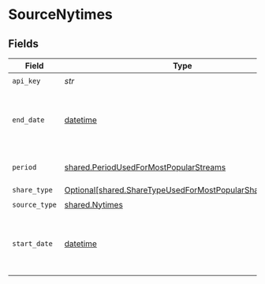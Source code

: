 # SourceNytimes


## Fields

| Field                                                                                                                      | Type                                                                                                                       | Required                                                                                                                   | Description                                                                                                                | Example                                                                                                                    |
| -------------------------------------------------------------------------------------------------------------------------- | -------------------------------------------------------------------------------------------------------------------------- | -------------------------------------------------------------------------------------------------------------------------- | -------------------------------------------------------------------------------------------------------------------------- | -------------------------------------------------------------------------------------------------------------------------- |
| `api_key`                                                                                                                  | *str*                                                                                                                      | :heavy_check_mark:                                                                                                         | API Key                                                                                                                    |                                                                                                                            |
| `end_date`                                                                                                                 | [datetime](https://docs.python.org/3/library/datetime.html#datetime-objects)                                               | :heavy_minus_sign:                                                                                                         | End date to stop the article retrieval (format YYYY-MM)                                                                    | 2022-08                                                                                                                    |
| `period`                                                                                                                   | [shared.PeriodUsedForMostPopularStreams](../../models/shared/periodusedformostpopularstreams.md)                           | :heavy_check_mark:                                                                                                         | Period of time (in days)                                                                                                   |                                                                                                                            |
| `share_type`                                                                                                               | [Optional[shared.ShareTypeUsedForMostPopularSharedStream]](../../models/shared/sharetypeusedformostpopularsharedstream.md) | :heavy_minus_sign:                                                                                                         | Share Type                                                                                                                 |                                                                                                                            |
| `source_type`                                                                                                              | [shared.Nytimes](../../models/shared/nytimes.md)                                                                           | :heavy_check_mark:                                                                                                         | N/A                                                                                                                        |                                                                                                                            |
| `start_date`                                                                                                               | [datetime](https://docs.python.org/3/library/datetime.html#datetime-objects)                                               | :heavy_check_mark:                                                                                                         | Start date to begin the article retrieval (format YYYY-MM)                                                                 | 2022-08                                                                                                                    |